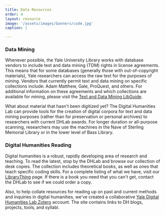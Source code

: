 ```yaml
---
title: Data Resources
order: 4
layout: resource
image: '/assets/images/banners/code.jpg'
caption: |

---
```


### Data Mining
Whenever possible, the Yale University Library works with database vendors to include text and data mining (TDM) rights in license agreements. This means that for some databases (generally those with out-of-copyright materials), Yale researchers can access the raw text for the purposes of mining. Vendors that currently permit text and data mining on specific collections include: Adam Matthew, Gale, ProQuest, and others. For additional information on these agreements and which collections are available for mining, please visit the <a href='https://guides.library.yale.edu/tdm' target='_blank'>Text and Data Mining LibGuide</a>.

What about material that hasn't been digitized yet? The Digital Humanities Lab can provide tools for the creation of digital corpora for text and data mining purposes (rather than for preservation or personal archives) to researchers with current DHLab awards. For longer duration or all-purpose scanning, researchers may use the machines in the Nave of Sterling Memorial Library or in the lower level of Bass Library. 

### Digital Humanities Reading
Digital humanities is a robust, rapidly developing area of research and teaching. To read the latest, stop by the DHLab and browse our collection of desk copies. The collection includes theoretical books, as well as ones that teach specific coding skills. For a complete listing of what we have, visit our <a href='http://www.librarything.com/catalog/YaleDHLab' target='_blank'>LibraryThing</a> page. If there is a book you need that you can't get, contact the DHLab to see if we could order a copy.

Also, to help collate resources for reading up on past and current methods and inquiries in digital humanities, we've created a collaborative <a href='https://www.zotero.org/groups/424703/yale_digital_humanities_lab/items?' target='_blank'>Yale Digital Humanities Lab Zotero</a> account. The site contains links to DH blogs, projects, tools, and syllabi.